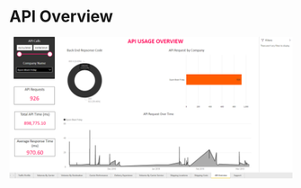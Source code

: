 # API Overview

<a href="../images/reports/api.png" target="_blank">
    <img src="../images/reports/api.png"/>
</a>
